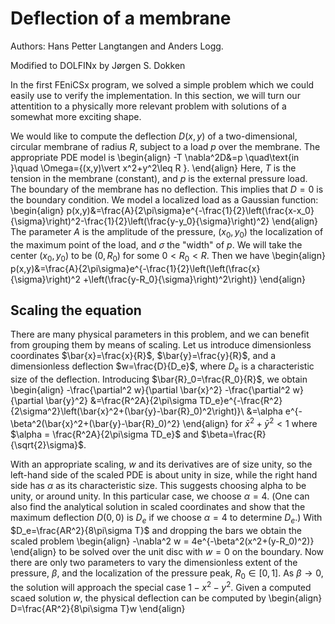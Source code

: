 # Deflection of a membrane
Authors: Hans Petter Langtangen and Anders Logg.

Modified to DOLFINx by Jørgen S. Dokken

In the first FEniCSx program, we solved a simple problem which we could easily use to verify the implementation.
In this section, we will turn our attentition to a physically more relevant problem with solutions of a somewhat more exciting shape.

We would like to compute the deflection $D(x,y)$ of a two-dimensional, circular membrane of radius $R$, subject to a load $p$ over the membrane. The appropriate PDE model is 
\begin{align}
     -T \nabla^2D&=p \quad\text{in }\quad \Omega=\{(x,y)\vert x^2+y^2\leq R \}.
\end{align}
Here, $T$ is the tension in the membrane (constant), and  $p$ is the external pressure load. The boundary of the membrane has no deflection. This implies that $D=0$ is the boundary condition. We model a localized load as a Gaussian function:
\begin{align}
     p(x,y)&=\frac{A}{2\pi\sigma}e^{-\frac{1}{2}\left(\frac{x-x_0}{\sigma}\right)^2-\frac{1}{2}\left(\frac{y-y_0}{\sigma}\right)^2}
\end{align}
The parameter $A$ is the amplitude of the pressure, $(x_0, y_0)$ the localization of the maximum point of the load, and $\sigma$ the "width" of $p$. We will take the center $(x_0,y_0)$ to be $(0,R_0)$ for some $0<R_0<R$.
Then we have 
\begin{align}
     p(x,y)&=\frac{A}{2\pi\sigma}e^{-\frac{1}{2}\left(\left(\frac{x}{\sigma}\right)^2
     +\left(\frac{y-R_0}{\sigma}\right)^2\right)}
\end{align}
## Scaling the  equation

There are many physical parameters in this problem, and we can benefit from grouping them by means of scaling. Let us introduce dimensionless coordinates 
$\bar{x}=\frac{x}{R}$, $\bar{y}=\frac{y}{R}$, and a dimensionless deflection $w=\frac{D}{D_e}$, where $D_e$ is a characteristic size of the deflection. Introducing $\bar{R}_0=\frac{R_0}{R}$, we obtain
\begin{align}
    -\frac{\partial^2 w}{\partial \bar{x}^2} -\frac{\partial^2 w}{\partial \bar{y}^2}
    &=\frac{R^2A}{2\pi\sigma TD_e}e^{-\frac{R^2}{2\sigma^2}\left(\bar{x}^2+(\bar{y}-\bar{R}_0)^2\right)}\\
    &=\alpha e^{-\beta^2(\bar{x}^2+(\bar{y}-\bar{R}_0)^2}
\end{align}
for $\bar{x}^2+\bar{y}^2<1$ where $\alpha = \frac{R^2A}{2\pi\sigma TD_e}$ and $\beta=\frac{R}{\sqrt{2}\sigma}$.

With an appropriate scaling, $w$ and its derivatives are of size unity, so the left-hand side of the scaled PDE is about unity in size, while the right hand side has $\alpha$ as its characteristic size. This suggests choosing alpha to be unity, or around unity. In this particular case, we choose $\alpha=4$. (One can also find  the analytical solution in scaled coordinates and show that the maximum deflection $D(0,0)$ is $D_e$ if we choose $\alpha=4$ to determine $D_e$.)
With $D_e=\frac{AR^2}{8\pi\sigma T}$ and dropping the bars we obtain the scaled problem
\begin{align}
    -\nabla^2 w = 4e^{-\beta^2(x^2+(y-R_0)^2)}
\end{align}
to be solved over the unit disc with $w=0$ on the boundary. Now there are only two parameters to vary the dimensionless extent of the pressure, $\beta$, and the localization of the pressure peak, $R_0\in[0,1]$. As $\beta\to 0$, the solution will approach the special case $1-x^2-y^2$. Given a computed scaed solution $w$, the physical deflection can be computed by
\begin{align}
    D=\frac{AR^2}{8\pi\sigma T}w
\end{align}
